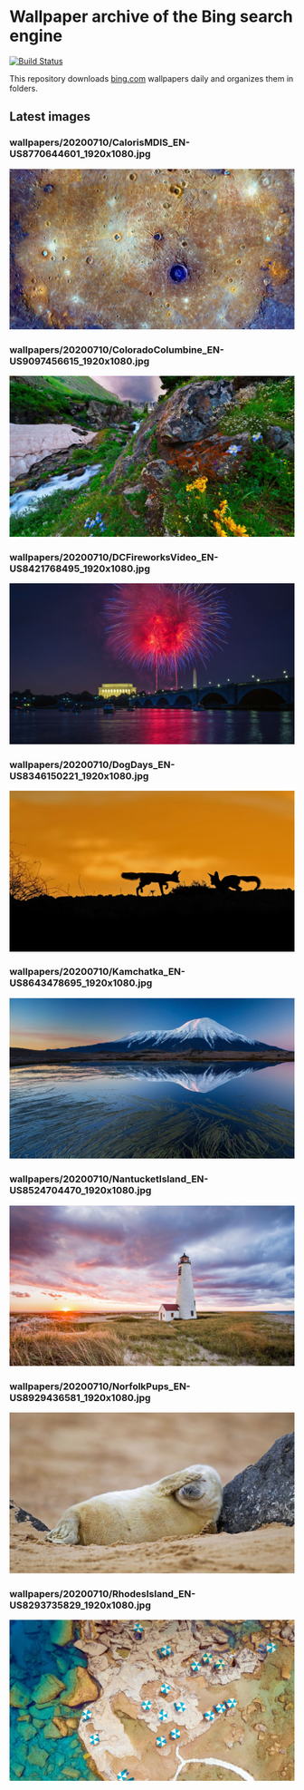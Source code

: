 # Wallpaper archive of the Bing search engine

[![Build Status](https://travis-ci.org/kijart/bing-daily-images-dl.svg?branch=wallpapers)](https://travis-ci.org/kijart/bing-daily-images-dl)

This repository downloads [bing.com](https://www.bing.com) wallpapers daily and organizes them in folders.

## Latest images

<!-- Wallpapers -->

### wallpapers/20200710/CalorisMDIS_EN-US8770644601_1920x1080.jpg

![wallpapers/20200710/CalorisMDIS_EN-US8770644601_1920x1080.jpg](wallpapers/20200710/CalorisMDIS_EN-US8770644601_1920x1080.jpg)

### wallpapers/20200710/ColoradoColumbine_EN-US9097456615_1920x1080.jpg

![wallpapers/20200710/ColoradoColumbine_EN-US9097456615_1920x1080.jpg](wallpapers/20200710/ColoradoColumbine_EN-US9097456615_1920x1080.jpg)

### wallpapers/20200710/DCFireworksVideo_EN-US8421768495_1920x1080.jpg

![wallpapers/20200710/DCFireworksVideo_EN-US8421768495_1920x1080.jpg](wallpapers/20200710/DCFireworksVideo_EN-US8421768495_1920x1080.jpg)

### wallpapers/20200710/DogDays_EN-US8346150221_1920x1080.jpg

![wallpapers/20200710/DogDays_EN-US8346150221_1920x1080.jpg](wallpapers/20200710/DogDays_EN-US8346150221_1920x1080.jpg)

### wallpapers/20200710/Kamchatka_EN-US8643478695_1920x1080.jpg

![wallpapers/20200710/Kamchatka_EN-US8643478695_1920x1080.jpg](wallpapers/20200710/Kamchatka_EN-US8643478695_1920x1080.jpg)

### wallpapers/20200710/NantucketIsland_EN-US8524704470_1920x1080.jpg

![wallpapers/20200710/NantucketIsland_EN-US8524704470_1920x1080.jpg](wallpapers/20200710/NantucketIsland_EN-US8524704470_1920x1080.jpg)

### wallpapers/20200710/NorfolkPups_EN-US8929436581_1920x1080.jpg

![wallpapers/20200710/NorfolkPups_EN-US8929436581_1920x1080.jpg](wallpapers/20200710/NorfolkPups_EN-US8929436581_1920x1080.jpg)

### wallpapers/20200710/RhodesIsland_EN-US8293735829_1920x1080.jpg

![wallpapers/20200710/RhodesIsland_EN-US8293735829_1920x1080.jpg](wallpapers/20200710/RhodesIsland_EN-US8293735829_1920x1080.jpg)

